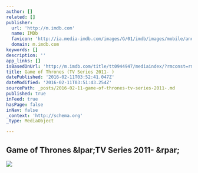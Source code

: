```yaml
---
author: []
related: []
publisher:
  url: 'http://m.imdb.com'
  name: IMDb
  favicon: 'http://ia.media-imdb.com/images/G/01/imdb/images/mobile/android-mobile-196x196-1358942022._CB361295825_.png'
  domain: m.imdb.com
keywords: []
description: ''
app_links: []
isBasedOnUrl: 'http://m.imdb.com/title/tt0944947/mediaindex/?rmconst=rm4257996800&ref_=m_ttmi_mi_tt_prv'
title: Game of Thrones (TV Series 2011- )
datePublished: '2016-02-11T03:52:41.047Z'
dateModified: '2016-02-11T03:51:43.254Z'
sourcePath: _posts/2016-02-11-game-of-thrones-tv-series-2011-.md
published: true
inFeed: true
hasPage: false
inNav: false
_context: 'http://schema.org'
_type: MediaObject

---
```

<article style=""><h1>Game of Thrones &amp;lpar;TV Series 2011- &amp;rpar;</h1><img src="http://ia.media-imdb.com/images/M/MV5BMTYwOTEzMDMzMl5BMl5BanBnXkFtZTgwNzExODIzNzE@._V1_UY1200_CR90,0,630,1200_AL_.jpg" /></article>